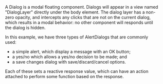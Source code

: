 A Dialog is a modal floating component. Dialogs will appear in a view named "DialogLayer" directly under the body element. The dialog layer has a non-zero opacity, and intercepts any clicks that are not on the current dialog, which results in a modal behavior: no other component will responds until the dialog is hidden.

In this example, we have three types of AlertDialogs that are commonly used:

  - a simple alert, which display a message with an OK button;
  - a yes/no which allows a yes/no decision to be made; and 
  - a save changes dialog with save/discard/cancel options.

Each of these sets a reactive response value, which can have an action attached to perform some function based on the response.
